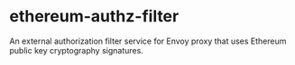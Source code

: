 # ethereum-authz-filter
An external authorization filter service for Envoy proxy that uses Ethereum public key cryptography signatures.

